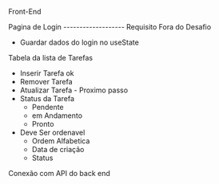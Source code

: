 Front-End

Pagina de Login ------------------- Requisito Fora do Desafio
- Guardar dados do login no useState

Tabela da lista de Tarefas
- Inserir Tarefa ok
- Remover Tarefa
- Atualizar Tarefa - Proximo passo
- Status da Tarefa
  - Pendente
  - em Andamento
  - Pronto
- Deve Ser ordenavel
  - Ordem Alfabetica
  - Data de criação
  - Status

Conexão com API do back end